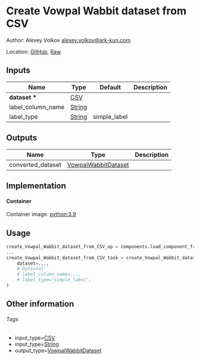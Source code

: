 <!-- BEGIN_GENERATED_CONTENT -->
# Create Vowpal Wabbit dataset from CSV

Author: Alexey Volkov <alexey.volkov@ark-kun.com>

Location: [GitHub](https://github.com/Ark-kun/pipeline_components/blob/master/components/ML_frameworks/Vowpal_Wabbit/Create_dataset/from_CSV/component.yaml), [Raw](https://raw.githubusercontent.com/Ark-kun/pipeline_components/master/components/ML_frameworks/Vowpal_Wabbit/Create_dataset/from_CSV/component.yaml)

## Inputs

|Name|Type|Default|Description|
|-|-|-|-|
|**dataset** **\***|[CSV]|||
|label_column_name|[String]|||
|label_type|[String]|simple_label||

## Outputs

|Name|Type|Description|
|-|-|-|
|converted_dataset|[VowpalWabbitDataset]||

## Implementation

#### Container

Container image: [python:3.9](https://hub.docker.com/r/_/python)

## Usage

```python
create_Vowpal_Wabbit_dataset_from_CSV_op = components.load_component_from_url("https://raw.githubusercontent.com/Ark-kun/pipeline_components/master/components/ML_frameworks/Vowpal_Wabbit/Create_dataset/from_CSV/component.yaml")
...
create_Vowpal_Wabbit_dataset_from_CSV_task = create_Vowpal_Wabbit_dataset_from_CSV_op(
    dataset=...,
    # Optional:
    # label_column_name=...,
    # label_type="simple_label",
)
```

## Other information

###### Tags

* input_type=[CSV]
* input_type=[String]
* output_type=[VowpalWabbitDataset]

[CSV]: https://github.com/Ark-kun/pipeline_components/tree/master/types/CSV
[String]: https://github.com/Ark-kun/pipeline_components/tree/master/types/String
[VowpalWabbitDataset]: https://github.com/Ark-kun/pipeline_components/tree/master/types/VowpalWabbitDataset
<!-- END_GENERATED_CONTENT -->
